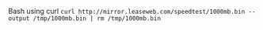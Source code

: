 Bash using curl
```curl http://mirror.leaseweb.com/speedtest/1000mb.bin --output /tmp/1000mb.bin | rm /tmp/1000mb.bin```